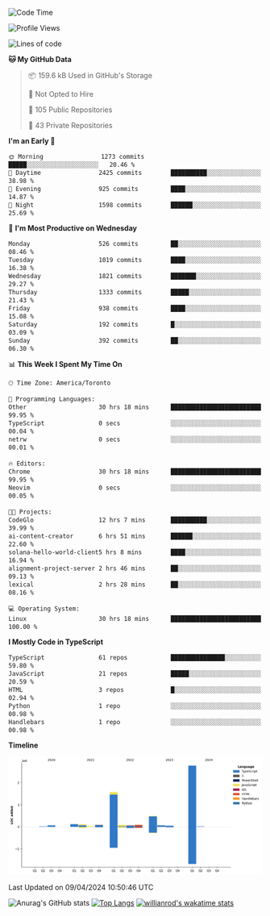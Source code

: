 <!--START_SECTION:waka-->
![Code Time](http://img.shields.io/badge/Code%20Time-1%2C404%20hrs%201%20min-blue)

![Profile Views](http://img.shields.io/badge/Profile%20Views-0-blue)

![Lines of code](https://img.shields.io/badge/From%20Hello%20World%20I%27ve%20Written-5.6%20million%20lines%20of%20code-blue)

**🐱 My GitHub Data** 

> 📦 159.6 kB Used in GitHub's Storage 
 > 
> 🚫 Not Opted to Hire
 > 
> 📜 105 Public Repositories 
 > 
> 🔑 43 Private Repositories 
 > 
**I'm an Early 🐤** 

```text
🌞 Morning                1273 commits        █████░░░░░░░░░░░░░░░░░░░░   20.46 % 
🌆 Daytime                2425 commits        ██████████░░░░░░░░░░░░░░░   38.98 % 
🌃 Evening                925 commits         ████░░░░░░░░░░░░░░░░░░░░░   14.87 % 
🌙 Night                  1598 commits        ██████░░░░░░░░░░░░░░░░░░░   25.69 % 
```
📅 **I'm Most Productive on Wednesday** 

```text
Monday                   526 commits         ██░░░░░░░░░░░░░░░░░░░░░░░   08.46 % 
Tuesday                  1019 commits        ████░░░░░░░░░░░░░░░░░░░░░   16.38 % 
Wednesday                1821 commits        ███████░░░░░░░░░░░░░░░░░░   29.27 % 
Thursday                 1333 commits        █████░░░░░░░░░░░░░░░░░░░░   21.43 % 
Friday                   938 commits         ████░░░░░░░░░░░░░░░░░░░░░   15.08 % 
Saturday                 192 commits         █░░░░░░░░░░░░░░░░░░░░░░░░   03.09 % 
Sunday                   392 commits         ██░░░░░░░░░░░░░░░░░░░░░░░   06.30 % 
```


📊 **This Week I Spent My Time On** 

```text
🕑︎ Time Zone: America/Toronto

💬 Programming Languages: 
Other                    30 hrs 18 mins      █████████████████████████   99.95 % 
TypeScript               0 secs              ░░░░░░░░░░░░░░░░░░░░░░░░░   00.04 % 
netrw                    0 secs              ░░░░░░░░░░░░░░░░░░░░░░░░░   00.01 % 

🔥 Editors: 
Chrome                   30 hrs 18 mins      █████████████████████████   99.95 % 
Neovim                   0 secs              ░░░░░░░░░░░░░░░░░░░░░░░░░   00.05 % 

🐱‍💻 Projects: 
CodeGlo                  12 hrs 7 mins       ██████████░░░░░░░░░░░░░░░   39.99 % 
ai-content-creator       6 hrs 51 mins       ██████░░░░░░░░░░░░░░░░░░░   22.60 % 
solana-hello-world-client5 hrs 8 mins        ████░░░░░░░░░░░░░░░░░░░░░   16.94 % 
alignment-project-server 2 hrs 46 mins       ██░░░░░░░░░░░░░░░░░░░░░░░   09.13 % 
lexical                  2 hrs 28 mins       ██░░░░░░░░░░░░░░░░░░░░░░░   08.16 % 

💻 Operating System: 
Linux                    30 hrs 18 mins      █████████████████████████   100.00 % 
```

**I Mostly Code in TypeScript** 

```text
TypeScript               61 repos            ███████████████░░░░░░░░░░   59.80 % 
JavaScript               21 repos            █████░░░░░░░░░░░░░░░░░░░░   20.59 % 
HTML                     3 repos             █░░░░░░░░░░░░░░░░░░░░░░░░   02.94 % 
Python                   1 repo              ░░░░░░░░░░░░░░░░░░░░░░░░░   00.98 % 
Handlebars               1 repo              ░░░░░░░░░░░░░░░░░░░░░░░░░   00.98 % 
```



**Timeline**

![Lines of Code chart](https://raw.githubusercontent.com/wise-introvert/wise-introvert/master/assets/bar_graph.png)


 Last Updated on 09/04/2024 10:50:46 UTC
<!--END_SECTION:waka-->

![Anurag's GitHub stats](https://github-readme-stats.vercel.app/api?username=wise-introvert&count_private=true&show_icons=true)
[![Top Langs](https://github-readme-stats.vercel.app/api/top-langs/?username=wise-introvert&langs_count=10)](https://github.com/anuraghazra/github-readme-stats)
[![willianrod's wakatime stats](https://github-readme-stats.vercel.app/api/wakatime?username=wiseintrovert)](https://github.com/anuraghazra/github-readme-stats)
